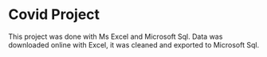 # Covid Project
This project was done with Ms Excel and Microsoft Sql. Data was downloaded online with Excel, it was cleaned and exported to Microsoft Sql.
